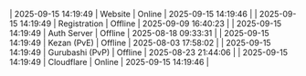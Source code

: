 | 2025-09-15 14:19:49 | Website | Online | 2025-09-15 14:19:46 |
| 2025-09-15 14:19:49 | Registration | Offline | 2025-09-09 16:40:23 |
| 2025-09-15 14:19:49 | Auth Server | Offline | 2025-08-18 09:33:31 |
| 2025-09-15 14:19:49 | Kezan (PvE) | Offline | 2025-08-03 17:58:02 |
| 2025-09-15 14:19:49 | Gurubashi (PvP) | Offline | 2025-08-23 21:44:06 |
| 2025-09-15 14:19:49 | Cloudflare | Online | 2025-09-15 14:19:46 |
